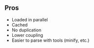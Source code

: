 ## Pros

- Loaded in parallel
- Cached
- No duplication
- Lower coupling
- Easier to parse with tools (minify, etc.)
